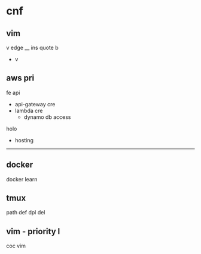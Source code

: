 
# cnf


## vim

v edge __ ins quote b
- v <c-u>


## aws pri

fe api
- api-gateway cre
- lambda cre
  - dynamo db access


holo
- hosting


---

## docker

docker learn


## tmux

path def dpl del


## vim  -  priority l

coc vim



